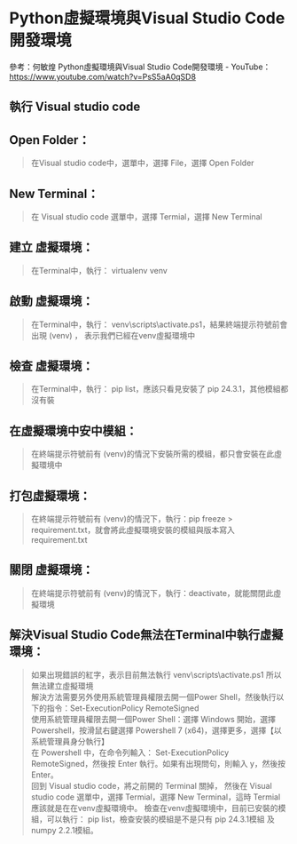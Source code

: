 Python虛擬環境與Visual Studio Code開發環境
===
參考：何敏煌 Python虛擬環境與Visual Studio Code開發環境 - YouTube：https://www.youtube.com/watch?v=PsS5aA0qSD8 

執行 Visual studio code
---
Open Folder：
---
>  在Visual studio code中，選單中，選擇 File，選擇 Open Folder

New Terminal：
---
>  在 Visual studio code 選單中，選擇 Termial，選擇 New Terminal

建立 虛擬環境：
---
>  在Terminal中，執行： virtualenv venv

啟動 虛擬環境：
---
>  在Terminal中，執行： venv\scripts\activate.ps1，結果終端提示符號前會出現 (venv) ， 表示我們已經在venv虛擬環境中

檢查 虛擬環境：
---
>  在Terminal中，執行： pip list，應該只看見安裝了 pip 24.3.1，其他模組都沒有裝

在虛擬環境中安中模組：
---
>  在終端提示符號前有 (venv)的情況下安裝所需的模組，都只會安裝在此虛擬環境中

打包虛擬環境：
---
>  在終端提示符號前有 (venv)的情況下，執行：pip freeze > requirement.txt，就會將此虛擬環境安裝的模組與版本寫入requirement.txt

關閉 虛擬環境：
---
>  在終端提示符號前有 (venv)的情況下，執行：deactivate，就能關閉此虛擬環境

解決Visual Studio Code無法在Terminal中執行虛擬環境：
---
>  如果出現錯誤的紅字，表示目前無法執行  venv\scripts\activate.ps1 所以無法建立虛擬環境\
>  解決方法需要另外使用系統管理員權限去開一個Power Shell，然後執行以下的指令：Set-ExecutionPolicy RemoteSigned\
>  使用系統管理員權限去開一個Power Shell：選擇 Windows 開始，選擇 Powershell，按滑鼠右鍵選擇 Powershell 7 (x64)，選擇更多，選擇【以系統管理員身分執行】\
>  在 Powershell 中，在命令列輸入： Set-ExecutionPolicy RemoteSigned，然後按 Enter 執行。如果有出現問句，則輸入 y，然後按 Enter。\
>  回到 Visual studio code，將之前開的 Terminal 關掉， 然後在 Visual studio code 選單中，選擇 Termial，選擇 New Terminal，這時 Termial 應該就是在在venv虛擬環境中。
>  檢查在venv虛擬環境中，目前已安裝的模組，可以執行： pip list，檢查安裝的模組是不是只有 pip 24.3.1模組 及 numpy 2.2.1模組。
